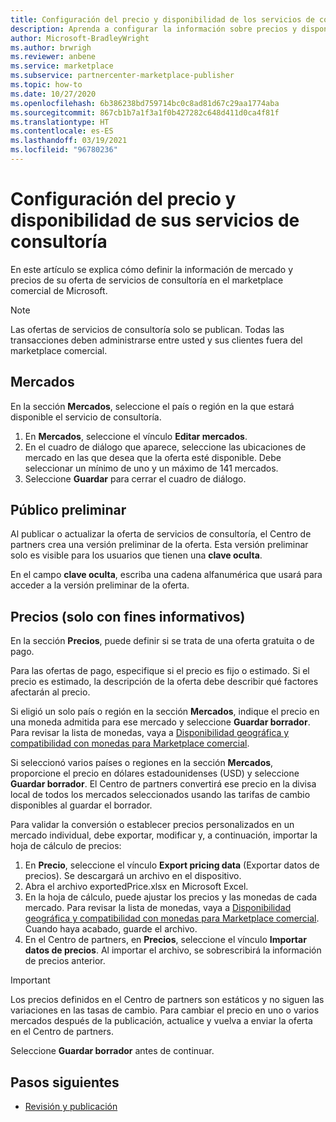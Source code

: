 ```yaml
---
title: Configuración del precio y disponibilidad de los servicios de consultoría en el Centro de partners de Microsoft
description: Aprenda a configurar la información sobre precios y disponibilidad de mercado en el marketplace comercial de Microsoft mediante el Centro de partners.
author: Microsoft-BradleyWright
ms.author: brwrigh
ms.reviewer: anbene
ms.service: marketplace
ms.subservice: partnercenter-marketplace-publisher
ms.topic: how-to
ms.date: 10/27/2020
ms.openlocfilehash: 6b386238bd759714bc0c8ad81d67c29aa1774aba
ms.sourcegitcommit: 867cb1b7a1f3a1f0b427282c648d411d0ca4f81f
ms.translationtype: HT
ms.contentlocale: es-ES
ms.lasthandoff: 03/19/2021
ms.locfileid: "96780236"
---
```

# <a name="how-to-configure-your-consulting-service-pricing-and-availability"></a>Configuración del precio y disponibilidad de sus servicios de consultoría

En este artículo se explica cómo definir la información de mercado y precios de su oferta de servicios de consultoría en el marketplace comercial de Microsoft.

> [!NOTE]
> Las ofertas de servicios de consultoría solo se publican. Todas las transacciones deben administrarse entre usted y sus clientes fuera del marketplace comercial.

## <a name="markets"></a>Mercados

En la sección **Mercados**, seleccione el país o región en la que estará disponible el servicio de consultoría.

1. En **Mercados**, seleccione el vínculo **Editar mercados**.
2. En el cuadro de diálogo que aparece, seleccione las ubicaciones de mercado en las que desea que la oferta esté disponible. Debe seleccionar un mínimo de uno y un máximo de 141 mercados.
3. Seleccione **Guardar** para cerrar el cuadro de diálogo.

## <a name="preview-audience"></a>Público preliminar

Al publicar o actualizar la oferta de servicios de consultoría, el Centro de partners crea una versión preliminar de la oferta. Esta versión preliminar solo es visible para los usuarios que tienen una **clave oculta**.

En el campo **clave oculta**, escriba una cadena alfanumérica que usará para acceder a la versión preliminar de la oferta.

## <a name="pricing-informational-only"></a>Precios (solo con fines informativos)

En la sección **Precios**, puede definir si se trata de una oferta gratuita o de pago.

Para las ofertas de pago, especifique si el precio es fijo o estimado. Si el precio es estimado, la descripción de la oferta debe describir qué factores afectarán al precio.

Si eligió un solo país o región en la sección **Mercados**, indique el precio en una moneda admitida para ese mercado y seleccione **Guardar borrador**. Para revisar la lista de monedas, vaya a [Disponibilidad geográfica y compatibilidad con monedas para Marketplace comercial](./marketplace-geo-availability-currencies.md).

Si seleccionó varios países o regiones en la sección **Mercados**, proporcione el precio en dólares estadounidenses (USD) y seleccione **Guardar borrador**. El Centro de partners convertirá ese precio en la divisa local de todos los mercados seleccionados usando las tarifas de cambio disponibles al guardar el borrador.

Para validar la conversión o establecer precios personalizados en un mercado individual, debe exportar, modificar y, a continuación, importar la hoja de cálculo de precios:

1. En **Precio**, seleccione el vínculo **Export pricing data** (Exportar datos de precios). Se descargará un archivo en el dispositivo.
1. Abra el archivo exportedPrice.xlsx en Microsoft Excel.
1. En la hoja de cálculo, puede ajustar los precios y las monedas de cada mercado. Para revisar la lista de monedas, vaya a [Disponibilidad geográfica y compatibilidad con monedas para Marketplace comercial](./marketplace-geo-availability-currencies.md). Cuando haya acabado, guarde el archivo.
1. En el Centro de partners, en **Precios**, seleccione el vínculo **Importar datos de precios**. Al importar el archivo, se sobrescribirá la información de precios anterior.

> [!IMPORTANT]
> Los precios definidos en el Centro de partners son estáticos y no siguen las variaciones en las tasas de cambio. Para cambiar el precio en uno o varios mercados después de la publicación, actualice y vuelva a enviar la oferta en el Centro de partners.

Seleccione **Guardar borrador** antes de continuar.

## <a name="next-steps"></a>Pasos siguientes

* [Revisión y publicación](review-publish-offer.md)